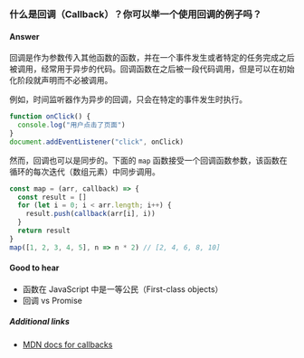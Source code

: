 ### 什么是回调（Callback）？你可以举一个使用回调的例子吗？

#### Answer

回调是作为参数传入其他函数的函数，并在一个事件发生或者特定的任务完成之后被调用，经常用于异步的代码。回调函数在之后被一段代码调用，但是可以在初始化阶段就声明而不必被调用。

例如，时间监听器作为异步的回调，只会在特定的事件发生时执行。

```js
function onClick() {
  console.log("用户点击了页面")
}
document.addEventListener("click", onClick)
```

然而，回调也可以是同步的。下面的 `map` 函数接受一个回调函数参数，该函数在循环的每次迭代（数组元素）中同步调用。

```js
const map = (arr, callback) => {
  const result = []
  for (let i = 0; i < arr.length; i++) {
    result.push(callback(arr[i], i))
  }
  return result
}
map([1, 2, 3, 4, 5], n => n * 2) // [2, 4, 6, 8, 10]
```

#### Good to hear

* 函数在 JavaScript 中是一等公民（First-class objects）
* 回调 vs Promise

##### Additional links

<!-- Whenever possible, link a more detailed explanation. -->

* [MDN docs for callbacks](https://developer.mozilla.org/en-US/docs/Glossary/Callback_function)

<!-- tags: (javascript) -->

<!-- expertise: (1) -->
